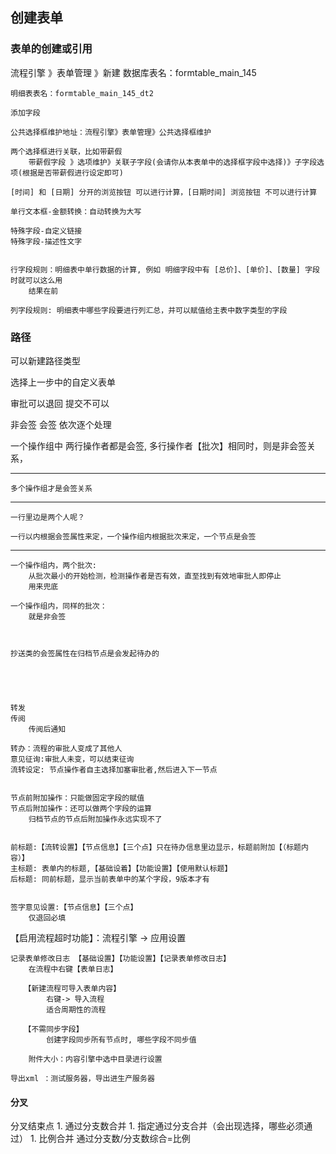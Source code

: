 
## 创建表单

### 表单的创建或引用

流程引擎 》表单管理 》新建
    数据库表名：formtable_main_145

    明细表表名：formtable_main_145_dt2

    添加字段

    公共选择框维护地址：流程引擎》表单管理》公共选择框维护

    两个选择框进行关联，比如带薪假
        带薪假字段 》选项维护》关联子字段(会请你从本表单中的选择框字段中选择)》子字段选项(根据是否带薪假进行设定即可)

    [时间] 和 [日期] 分开的浏览按钮 可以进行计算，[日期时间] 浏览按钮 不可以进行计算

    单行文本框-金额转换：自动转换为大写

    特殊字段-自定义链接
    特殊字段-描述性文字


    行字段规则：明细表中单行数据的计算, 例如 明细字段中有 [总价]、[单价]、[数量] 字段时就可以这么用
        结果在前
    
    列字段规则: 明细表中哪些字段要进行列汇总，并可以赋值给主表中数字类型的字段


### 路径

可以新建路径类型

选择上一步中的自定义表单

审批可以退回
提交不可以


非会签
会签
依次逐个处理


一个操作组中
    两行操作者都是会签, 多行操作者【批次】相同时，则是非会签关系，

---

    多个操作组才是会签关系

---

    一行里边是两个人呢？

    一行以内根据会签属性来定，一个操作组内根据批次来定，一个节点是会签
        

---

    一个操作组内，两个批次:
        从批次最小的开始检测，检测操作者是否有效，直至找到有效地审批人即停止
        用来兜底

    一个操作组内，同样的批次：
        就是非会签
        


    抄送类的会签属性在归档节点是会发起待办的





    转发
    传阅
        传阅后通知

    转办：流程的审批人变成了其他人
    意见征询:审批人未变，可以结束征询
    流转设定: 节点操作者自主选择加塞审批者,然后进入下一节点


    节点前附加操作：只能做固定字段的赋值
    节点后附加操作：还可以做两个字段的运算
        归档节点的节点后附加操作永远实现不了


    前标题:【流转设置】【节点信息】【三个点】只在待办信息里边显示，标题前附加【（标题内容）】
    主标题: 表单内的标题,【基础设着】【功能设置】【使用默认标题】
    后标题: 同前标题，显示当前表单中的某个字段，9版本才有


    签字意见设置:【节点信息】【三个点】
        仅退回必填



   【启用流程超时功能】：流程引擎 -> 应用设置

    记录表单修改日志 【基础设置】【功能设置】【记录表单修改日志】
        在流程中右键【表单日志】

       【新建流程可导入表单内容】
            右键-> 导入流程
            适合周期性的流程

       【不需同步字段】
            创建字段同步所有节点时, 哪些字段不同步值

        附件大小：内容引擎中选中目录进行设置

    导出xml ：测试服务器，导出进生产服务器


#### 分叉

分叉结束点
    1. 通过分支数合并
    1. 指定通过分支合并（会出现选择，哪些必须通过）
    1. 比例合并  通过分支数/分支数综合=比例




